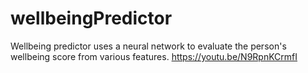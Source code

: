 # wellbeingPredictor
Wellbeing predictor uses a neural network to evaluate the person's wellbeing score from various features.
https://youtu.be/N9RpnKCrmfI
